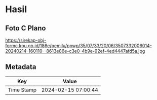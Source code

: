 # Hasil

## Foto C Plano

https://sirekap-obj-formc.kpu.go.id/186e/pemilu/ppwp/35/07/33/20/06/3507332006014-20240214-160110--8613e86e-c3e0-4b9e-92ef-4ed4447afd5a.jpg


## Metadata

| Key        | Value               |
| ---------- | ------------------- |
| Time Stamp | 2024-02-15 07:00:44 |



